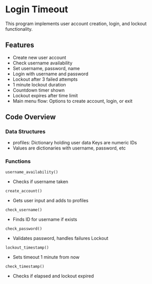 # Login Timeout
 This program implements user account creation, login, and lockout functionality.

## Features
- Create new user account
- Check username availability
- Set username, password, name
- Login with username and password
- Lockout after 3 failed attempts
- 1 minute lockout duration
- Countdown timer shown
- Lockout expires after time limit
- Main menu flow: Options to create account, login, or exit

## Code Overview

### Data Structures
- profiles: Dictionary holding user data Keys are numeric IDs
- Values are dictionaries with username, password, etc 

### Functions

`username_availability()`  
- Checks if username taken

 `create_account()` 
- Gets user input and adds to profiles


`check_username()` 
- Finds ID for username if exists

`check_password()`
 - Validates password, handles failures
Lockout

`lockout_timestamp()`  
- Sets timeout 1 minute from now

`check_timestamp()` 
- Checks if elapsed and lockout expired